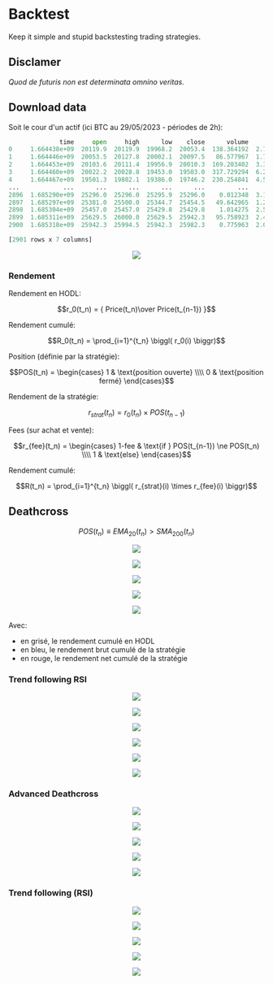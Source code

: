 # Backtest

Keep it simple and stupid backstesting trading strategies.

## Disclamer

_Quod de futuris non est determinata omnino veritas._

## Download data

Soit le cour d'un actif (ici BTC au 29/05/2023 - périodes de 2h):

```python
              time     open     high      low    close      volume         count
0     1.664438e+09  20119.9  20119.9  19968.2  20053.4  138.364192  2.771255e+06
1     1.664446e+09  20053.5  20127.8  20002.1  20097.5   86.577967  1.737841e+06
2     1.664453e+09  20103.6  20111.4  19956.9  20010.3  169.203402  3.390640e+06
3     1.664460e+09  20022.2  20028.8  19453.0  19503.0  317.729294  6.274010e+06
4     1.664467e+09  19501.3  19802.1  19386.0  19746.2  230.254841  4.505230e+06
...            ...      ...      ...      ...      ...         ...           ...
2896  1.685290e+09  25296.0  25296.0  25295.9  25296.0    0.012348  3.123668e+02
2897  1.685297e+09  25381.0  25500.0  25344.7  25454.5   49.642965  1.261837e+06
2898  1.685304e+09  25457.0  25457.0  25429.8  25429.8    1.014275  2.579427e+04
2899  1.685311e+09  25629.5  26000.0  25629.5  25942.3   95.758923  2.472821e+06
2900  1.685318e+09  25942.3  25994.5  25942.3  25982.3    0.775963  2.015425e+04

[2901 rows x 7 columns]
```

<p align="center"><img src="img/20230529-0349.png" /></p>

### Rendement

Rendement en HODL:

$$r_0(t_n) = { Price(t_n)\over Price(t_{n-1}) }$$

Rendement cumulé:

$$R_0(t_n) = \prod_{i=1}^{t_n} \biggl( r_0(i) \biggr)$$

Position (définie par la stratégie):

$$POS(t_n) = \begin{cases} 1 & \text{position ouverte} \\\\ 0 & \text{position fermé} \end{cases}$$

Rendement de la stratégie:

$$r_{strat}(t_n) = r_0(t_n) \times POS(t_{n-1})$$

Fees (sur achat et vente):

$$r_{fee}(t_n) = \begin{cases} 1-fee & \text{if } POS(t_{n-1}) \ne POS(t_n) \\\\ 1 & \text{else} \end{cases}$$

Rendement cumulé:

$$R(t_n) = \prod_{i=1}^{t_n} \biggl( r_{strat}(i) \times r_{fee}(i) \biggr)$$

## Deathcross

$$ POS(t_n) \equiv EMA_{20}(t_n) > SMA_{200}(t_n) $$

<p align="center"><img src="img/20230529-0350.png" /></p>

<p align="center"><img src="img/20230529-0351.png" /></p>

<p align="center"><img src="img/20230529-0352.png" /></p>



<p align="center"><img src="img/20230529-0353.png" /></p>


<p align="center"><img src="img/20230529-0354.png" /></p>

Avec:

  - en grisé, le rendement cumulé en HODL
  - en bleu, le rendement brut cumulé de la stratégie
  - en rouge, le rendement net cumulé de la stratégie

### Trend following RSI

<p align="center"><img src="img/bokeh_plot(8).png" /></p>
<p align="center"><img src="img/bokeh_plot(9).png" /></p>
<p align="center"><img src="img/bokeh_plot(10).png" /></p>
<p align="center"><img src="img/bokeh_plot(11).png" /></p>
<p align="center"><img src="img/bokeh_plot(12).png" /></p>
<p align="center"><img src="img/bokeh_plot(13).png" /></p>

### Advanced Deathcross

<p align="center"><img src="img/20230529-0438.png" /></p>
<p align="center"><img src="img/20230529-0439.png" /></p>
<p align="center"><img src="img/20230529-0440.png" /></p>
<p align="center"><img src="img/20230529-0441.png" /></p>
<p align="center"><img src="img/20230529-0442.png" /></p>

### Trend following (RSI)

<p align="center"><img src="img/Trend_following_RSI/bokeh_plot(1).png" /></p>
<p align="center"><img src="img/Trend_following_RSI/bokeh_plot(2).png" /></p>
<p align="center"><img src="img/Trend_following_RSI/bokeh_plot(3).png" /></p>
<p align="center"><img src="img/Trend_following_RSI/bokeh_plot(4).png" /></p>
<p align="center"><img src="img/Trend_following_RSI/bokeh_plot(6).png" /></p>



